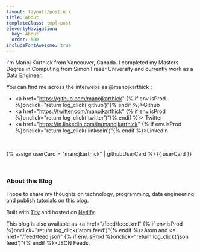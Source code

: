 ```yaml
---
layout: layouts/post.njk
title: About
templateClass: tmpl-post
eleventyNavigation:
  key: About
  order: 500
includeFontAwesome: true
---
```


I'm Manoj Karthick from Vancouver, Canada. I completed my Masters Degree in Computing from Simon Fraser University and currently work as a Data Engineer.

You can find me across the interwebs as @manojkarthick :

* <i class="fab fa-github"></i> <a href="https://github.com/manojkarthick" {% if env.isProd %}onclick="return log_click('github')"{% endif %}>Github</a>
* <i class="fab fa-twitter"></i> <a href="https://twitter.com/manojkarthick" {% if env.isProd %}onclick="return log_click('twitter')"{% endif %}> Twitter</a>
* <i class="fab fa-linkedin"></i> <a href="https://in.linkedin.com/in/manojkarthick" {% if env.isProd %}onclick="return log_click('linkedin')"{% endif %}>LinkedIn</a>

<br/>

{% assign userCard = "manojkarthick" | githubUserCard %}
{{ userCard }}

<br/>

### About this Blog

I hope to share my thoughts on technology, programming, data engineering and publish tutorials on this blog.

Built with [11ty](https://www.11ty.dev/) and hosted on [Netlify](https://www.netlify.com/).

This blog is also available as <i class="fas fa-rss"></i> <a href="/feed/feed.xml" {% if env.isProd %}onclick="return log_click('atom feed')"{% endif %}>Atom</a> and <a href="/feed/feed.json" {% if env.isProd %}onclick="return log_click('json feed')"{% endif %}>JSON</a> Feeds.
